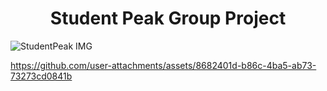 
<h1 align="center">  Student Peak Group Project </h1>


![StudentPeak IMG](https://github.com/user-attachments/assets/4e6b0800-7cf7-480c-97d5-d71dce4570a5)





https://github.com/user-attachments/assets/8682401d-b86c-4ba5-ab73-73273cd0841b

